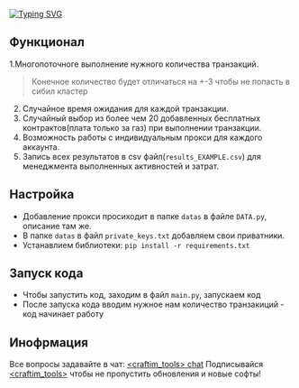 [![Typing SVG](https://readme-typing-svg.herokuapp.com?color=%2336BCF7&lines=zora_soft)](https://git.io/typing-svg)

## Функционал
1.Многопоточноге выполнение нужного количества транзакций.
> Конечное количество будет отличаться на +-3 чтобы не попасть в сибил кластер
2. Случайное время ожидания для каждой транзакции.
3. Случайный выбор из более чем 20 добавленных бесплатных контрактов(плата только за газ) при выполнении транзакции.
4. Возможность работы с индивидуальным прокси для каждого аккаунта.
5. Запись всех результатов в сsv файл(`results_EXAMPLE.csv`) для менеджмента выполненных активностей и затрат.

## Настройка
- Добавление прокси просиходит в папке `datas` в файле `DATA.py`, описание там же.
- В папке `datas` в файл `private_keys.txt` добавляем свои приватники.
- Устанавлием библиотеки: `pip install -r requirements.txt`

## Запуск кода
- Чтобы запустить код, заходим в файл `main.py`, запускаем код
- После запуска кода вводим нужное нам количество транзакиций - код начинает работу

## Инофрмация
Все вопросы задавайте в чат: [<craftim_tools> сhat](https://t.me/craftim_tools_chat)
Подписывайся [<craftim_tools>](https://t.me/craftim_tools) чтобы не пропустить обновления и новые софты!
